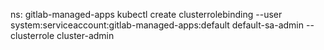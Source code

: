 ns: gitlab-managed-apps
kubectl create clusterrolebinding --user system:serviceaccount:gitlab-managed-apps:default default-sa-admin --clusterrole cluster-admin
